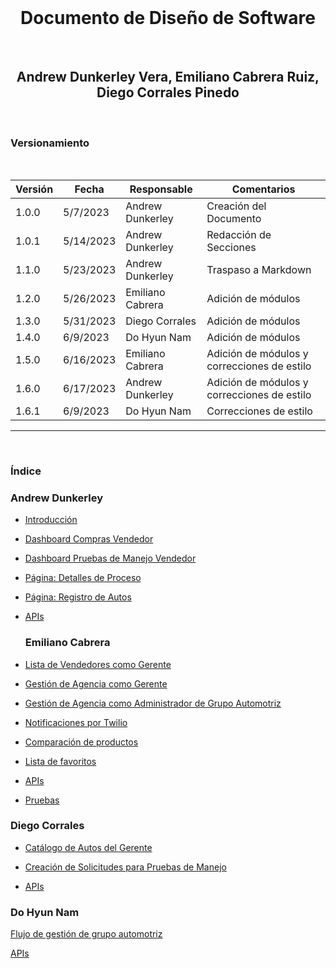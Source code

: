 <div align="center">
  </br>
  <h1 class="title">Documento de Diseño de Software</h1>
  </br>
  <h2 class="subtitle">Andrew Dunkerley Vera, Emiliano Cabrera Ruiz, Diego Corrales Pinedo</h2>
  </br>
</div>

<div class="subtitle">
  <h3>Versionamiento</h3>
  </br>

| Versión | Fecha     | Responsable      | Comentarios                                 |
| ------- | --------- | ---------------- | ------------------------------------------- |
| 1.0.0   | 5/7/2023  | Andrew Dunkerley | Creación del Documento                      |
| 1.0.1   | 5/14/2023 | Andrew Dunkerley | Redacción de Secciones                      |
| 1.1.0   | 5/23/2023 | Andrew Dunkerley | Traspaso a Markdown                         |
| 1.2.0   | 5/26/2023 | Emiliano Cabrera | Adición de módulos                          |
| 1.3.0   | 5/31/2023 | Diego Corrales   | Adición de módulos                          |
| 1.4.0   | 6/9/2023  | Do Hyun Nam      | Adición de módulos                          |
| 1.5.0   | 6/16/2023 | Emiliano Cabrera | Adición de módulos y correcciones de estilo |
| 1.6.0   | 6/17/2023 | Andrew Dunkerley | Adición de módulos y correcciones de estilo |
| 1.6.1   | 6/9/2023  | Do Hyun Nam      | Correcciones de estilo                      |


</div>

---

</br>
<h3 class="subtitle">Índice</h3>

<h3 class="subtitle">Andrew Dunkerley</h3>

- [Introducción](Documentacion%203a47ce1847ab4b59ae57344d5f692bb2/Introduccion%20a6da8d5c62d1491597e1daae59981179.md)

- [Dashboard Compras Vendedor](Documentacion%203a47ce1847ab4b59ae57344d5f692bb2/Dashboard%20Compras%20Vendedor%202e08b1d5cfc2455b98882ef5d97d47ae.md)

- [Dashboard Pruebas de Manejo Vendedor](Documentacion%203a47ce1847ab4b59ae57344d5f692bb2/Dashboard%20Pruebas%20de%20Manejo%20Vendedor%208e814c5cbd474344a54a009d2e81c972.md)

- [Página: Detalles de Proceso](Documentacion%203a47ce1847ab4b59ae57344d5f692bb2/Pagina%20Detalles%20de%20Proceso%2000ebfb0620b6428da7d9d9d8c4a0050a.md)

- [Página: Registro de Autos](Documentacion%203a47ce1847ab4b59ae57344d5f692bb2/Pagina%20Registro%20de%20Autos%20e3697a73a5e8416fbd0ca8412c56bede.md)

- [APIs](Documentacion%203a47ce1847ab4b59ae57344d5f692bb2/APIs%2001b022e1b6b2453faf9e457af4dd7c7c.md)

  <h3 class="subtitle">Emiliano Cabrera</h3>

- [Lista de Vendedores como Gerente](Final%20Documentation%20e7c3113b6b864f84b54f7664d9d53e40/Lista%20de%20Vendedores%20como%20Gerente%20d6c791abb3784056ba376ba6f1965719.md)

- [Gestión de Agencia como Gerente](Final%20Documentation%20e7c3113b6b864f84b54f7664d9d53e40/Gestio%CC%81n%20de%20Agencia%20como%20Gerente%2039b7f328d4b24fb3b1487699bf14b758.md)

- [Gestión de Agencia como Administrador de Grupo Automotriz](Final%20Documentation%20e7c3113b6b864f84b54f7664d9d53e40/Gestio%CC%81n%20de%20Agencia%20como%20Administrador%20de%20Grupo%20Au%209417d5258c8e423d90a983445b6ec01a.md)

- [Notificaciones por Twilio](Final%20Documentation%20e7c3113b6b864f84b54f7664d9d53e40/Notificaciones%20por%20Twilio%20dc17b6062fa84c6eabef2fdb017c5b3b.md)

- [Comparación de productos](Final%20Documentation%20e7c3113b6b864f84b54f7664d9d53e40/Comparacio%CC%81n%20de%20productos%205a7d2ae2f8bd49138afc7502c2c698f1.md)

- [Lista de favoritos](Final%20Documentation%20e7c3113b6b864f84b54f7664d9d53e40/Lista%20de%20favoritos%207ade0599392b43e1aacd9c5af7a686e6.md)

- [APIs](Final%20Documentation%20e7c3113b6b864f84b54f7664d9d53e40/APIs%20059691d154ad421abbf7f195cee48c5c.md)

- [Pruebas](Final%20Documentation%20e7c3113b6b864f84b54f7664d9d53e40/Pruebas%20b2896060cbea4a73b56f84c3fc288dcd.md)

<h3 class="subtitle">Diego Corrales</h3>

- [Catálogo de Autos del Gerente](SDD%20A01781631%202d18d24397e646f9b940386130104832/Cata%CC%81logo%20de%20Autos%20Gerente%20e22ac2ca51284d049de39820656786f9.md)

- [Creación de Solicitudes para Pruebas de Manejo](SDD%20A01781631%202d18d24397e646f9b940386130104832/Creacio%CC%81n%20de%20Solicitudes%20para%20Pruebas%20de%20Manejo%2080c5e17b06dd44d8937d46f26c0b38e8.md)

- [APIs](SDD%20A01781631%202d18d24397e646f9b940386130104832/APIs%20e10aff3c50d44cea902a66f24d4a02bf.md)

<h3 class="subtitle">Do Hyun Nam</h3>

[Flujo de gestión de grupo automotriz](Documentacion%20A01025276%2063622d69e127400eab6ccd87eba06f9c/Flujo%20de%20gestio%CC%81n%20de%20grupo%20automotriz%205686f42e81f5432595251ef3d8ff17d3.md)

[APIs](Documentacion%20A01025276%2063622d69e127400eab6ccd87eba06f9c/APIs%2062f5fc8b958d460982680a39a154343b.md)